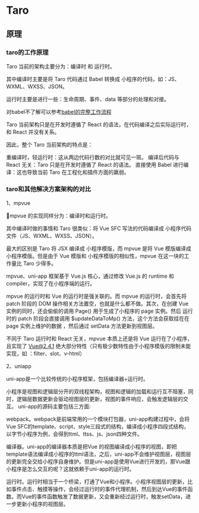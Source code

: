 # Taro


## 原理


### taro的工作原理

Taro 当前的架构主要分为：编译时 和 运行时。

其中编译时主要是将 Taro 代码通过 Babel 转换成 小程序的代码，如：JS、WXML、WXSS、JSON。

运行时主要是进行一些：生命周期、事件、data 等部分的处理和对接。


对babel不了解可以参考[babel的完整工作流程](/library/babel.html#babel%E7%9A%84%E5%AE%8C%E6%95%B4%E5%B7%A5%E4%BD%9C%E6%B5%81%E7%A8%8B)


Taro 当前架构只是在开发时遵循了 React 的语法，在代码编译之后实际运行时，和 React 并没有关系。

因此，整个 Taro 当前架构的特点是：

重编译时，轻运行时：这从两边代码行数的对比就可见一斑。
编译后代码与 React 无关：Taro 只是在开发时遵循了 React 的语法。
直接使用 Babel 进行编译：这也导致当前 Taro 在工程化和插件方面的羸弱。


### taro和其他解决方案架构的对比


1、mpvue

mpvue 的实现同样分为：编译时和运行时。

其中编译时做的事情和 Taro 很类似：将 Vue SFC 写法的代码编译成 小程序代码文件（JS、WXML、WXSS、JSON）。

最大的区别是 Taro 将 JSX 编译成 小程序模版，而 mpvue 是将 Vue 模版编译成 小程序模版。但是由于 Vue 模版和 小程序模版的相似性，mpvue 在这一块的工作量比 Taro 少得多。

mpvue、uni-app 框架基于 Vue.js 核心，通过修改 Vue.js 的 runtime 和 compiler，实现了在小程序端的运行。

mpvue 的运行时和 Vue 的运行时是强关联的。而 mpvue 的运行时，会首先将 patch 阶段的 DOM 操作相关方法置空，也就是什么都不做。其次，在创建 Vue 实例的同时，还会偷偷的调用 Page() 用于生成了小程序的 page 实例。然后 运行时的 patch 阶段会直接调用 $updateDataToMp() 方法，这个方法会获取挂在在 page 实例上维护的数据 ，然后通过 setData 方法更新到视图层。

不同于 Taro 运行时和 React 无关，mpvue 本质上还是将 Vue 运行在了小程序，且实现了 Vue@2.4.1 绝大部分特性（只有极少数特性由于小程序模版的限制未能实现，如 ：filter、slot、v-html）

2、uniapp

uni-app是一个比较传统的小程序框架，包括编译器+运行时。

小程序是视图和逻辑层分开的双线程架构，视图和逻辑的加载和运行互不阻塞，同时，逻辑层数据更新会驱动视图层的更新，视图的事件响应，会触发逻辑层的交互。
uni-app的源码主要包括三方面:


webpack。webpack是前端常用的一个模块打包器，uni-app构建过程中，会将Vue SFC的template、script、style三段式的结构，编译成小程序四段式结构，以字节小程序为例，会得到ttml、ttss、js、json四种文件。

编译器。uni-app的编译器本质是把Vue 的视图编译成小程序的视图，即把template语法编译成小程序的ttml语法，之后，uni-app不会维护视图层，视图层的更新完全交给小程序自身维护。但是uni-app是使用Vue进行开发的，那Vue跟小程序是怎么交互的呢？这就依赖于uni-app的运行时。

运行时。运行时相当于一个桥梁，打通了Vue和小程序。小程序视图层的更新，比如事件点击、触摸等操作，会经过运行时的事件代理机制，然后到达Vue的事件函数。而Vue的事件函数触发了数据更新，又会重新经过运行时，触发setData，进一步更新小程序的视图层。

